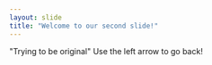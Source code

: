 ```yaml
---
layout: slide
title: "Welcome to our second slide!"
---
```

"Trying to be original"
Use the left arrow to go back!
